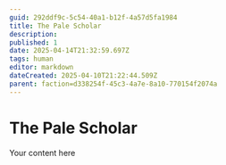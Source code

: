 ```yaml
---
guid: 292ddf9c-5c54-40a1-b12f-4a57d5fa1984
title: The Pale Scholar
description: 
published: 1
date: 2025-04-14T21:32:59.697Z
tags: human
editor: markdown
dateCreated: 2025-04-10T21:22:44.509Z
parent: faction=d338254f-45c3-4a7e-8a10-770154f2074a
---
```


# The Pale Scholar
Your content here
